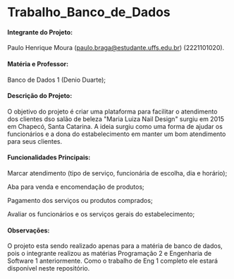 # Trabalho_Banco_de_Dados
#### Integrante do Projeto: 

Paulo Henrique Moura (paulo.braga@estudante.uffs.edu.br) (2221101020).

#### Matéria e Professor: 

Banco de Dados 1 (Denio Duarte);  

#### Descrição do Projeto: 

O objetivo do projeto é criar uma plataforma para facilitar o atendimento dos clientes dso salão de beleza "Maria Luiza Nail Design" surgiu em 2015 em Chapecó, Santa Catarina.
A ideia surgiu como uma forma de ajudar os funcionários e a dona do estabelecimento em manter um bom atendimento para seus clientes.

#### Funcionalidades Principais:

  Marcar atendimento (tipo de serviço, funcionária de escolha, dia e horário);
  
  Aba para venda e encomendação de produtos;
  
  Pagamento dos serviços ou produtos comprados;

  Avaliar os funcionários e os serviços gerais do estabelecimento;

#### Observações:

O projeto esta sendo realizado apenas para a matéria de banco de dados, pois o integrante realizou as matérias Programação 2 e Engenharia de Software 1 anteriormente.
Como o trabalho de Eng 1 completo ele estará disponível neste repositório.  
